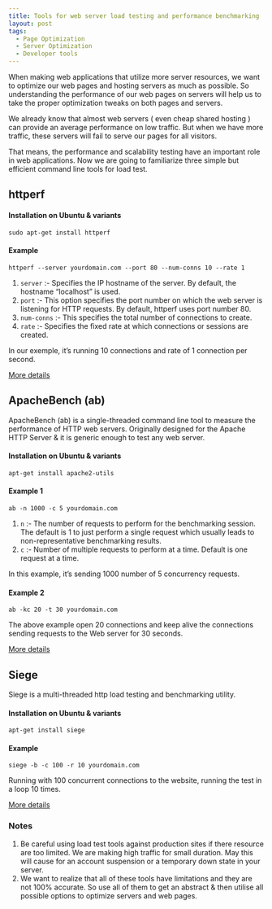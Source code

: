 ```yaml
---
title: Tools for web server load testing and performance benchmarking
layout: post
tags:
  - Page Optimization
  - Server Optimization
  - Developer tools
---
```


When making web applications that utilize more server resources, we want to optimize our web pages and hosting servers as much as possible. So understanding the performance of our web pages on servers will help us to take the proper optimization tweaks on both pages and servers.

We already know that almost web servers ( even cheap shared hosting ) can provide an average performance on low traffic. But when we have more traffic, these servers will fail to serve our pages for all visitors.

That means, the performance and scalability testing have an important role in web applications. Now we are going to familiarize three simple but efficient command line tools for load test.

## httperf

#### Installation on Ubuntu & variants

	sudo apt-get install httperf

#### Example

	httperf --server yourdomain.com --port 80 --num-conns 10 --rate 1

1. `server` :- Specifies the IP hostname of the server. By default, the hostname “localhost” is used.
2. `port` :- This option specifies the port number on which the web server is listening for HTTP requests. By default, httperf uses port number 80.
3. `num-conns` :- This specifies the total number of connections to create.
4. `rate` :- Specifies the fixed rate at which connections or sessions are created.

In our exemple, it’s running 10 connections and rate of 1 connection per second.

[More details](http://www.hpl.hp.com/research/linux/httperf/)

## ApacheBench (ab)

ApacheBench (ab) is a single-threaded command line tool to measure the performance of HTTP web servers. Originally designed for the Apache HTTP Server & it is generic enough to test any web server.

#### Installation on Ubuntu & variants

	apt-get install apache2-utils

#### Example 1

	ab -n 1000 -c 5 yourdomain.com

1. `n` :- The number of requests to perform for the benchmarking session. The default is 1 to just perform a single request which usually leads to non-representative benchmarking results.
2. `c` :-  Number of multiple requests to perform at a time. Default is one request at a time.

In this example, it’s sending 1000 number of 5 concurrency requests.

#### Example 2

	ab -kc 20 -t 30 yourdomain.com

The above example open 20 connections and keep alive the connections sending requests to the Web server for 30 seconds.

[More details](http://httpd.apache.org/docs/2.2/programs/ab.html)

## Siege

Siege is a multi-threaded http load testing and benchmarking utility.

#### Installation on Ubuntu & variants

	apt-get install siege

#### Example

	siege -b -c 100 -r 10 yourdomain.com

Running with 100 concurrent connections to the website, running the test in a loop 10 times.

[More details](http://www.joedog.org/siege-manual/)

### Notes

1. Be careful using load test tools against production sites if there resource are too limited. We are making high traffic for small duration. May this will cause for an account suspension or a temporary down state in your server.
2. We want to realize that all of these tools have limitations and they are not 100% accurate. So use all of them to get an abstract & then utilise all possible options to optimize servers and web pages.
